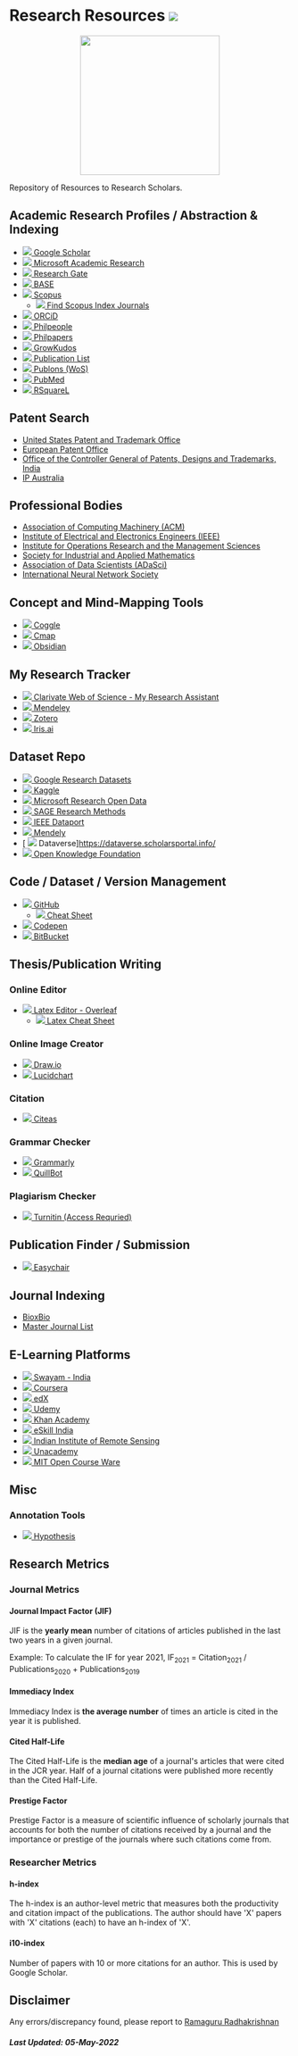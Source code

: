 # Research Resources ![](https://img.shields.io/badge/-Live-brightgreen)

<p align="center">
  <img src="https://ramagururadhakrishnan.github.io/Research-Resources/assets/RRC.jpeg" width="250" />
</p>  
Repository of Resources to Research Scholars.

## Academic Research Profiles / Abstraction & Indexing
- [ ![](https://img.shields.io/badge/-Web-blue) Google Scholar](https://scholar.google.com/)
- [ ![](https://img.shields.io/badge/-Web-blue) Microsoft Academic Research](https://academic.microsoft.com/home)
- [ ![](https://img.shields.io/badge/-Web-blue) Research Gate](https://www.researchgate.net/)
- [ ![](https://img.shields.io/badge/-Web-blue) BASE](https://www.base-search.net/)
- [ ![](https://img.shields.io/badge/-Web-blue) Scopus](https://scopus.com/)
  - [![](https://img.shields.io/badge/-How_To-blue) Find Scopus Index Journals](Scopus.md)
- [ ![](https://img.shields.io/badge/-Web-blue) ORCiD](https://orcid.org/)
- [ ![](https://img.shields.io/badge/-Web-blue) Philpeople](https://philpeople.org/)
- [ ![](https://img.shields.io/badge/-Web-blue) Philpapers](https://philpapers.org/)
- [ ![](https://img.shields.io/badge/-Web-blue) GrowKudos](https://www.growkudos.com/)
- [ ![](https://img.shields.io/badge/-Web-blue) Publication List](http://publicationslist.org/)
- [ ![](https://img.shields.io/badge/-Web-blue) Publons (WoS)](https://publons.com/)
- [ ![](https://img.shields.io/badge/-Web-blue) PubMed](https://pubmed.ncbi.nlm.nih.gov/)
- [ ![](https://img.shields.io/badge/-Web-blue) RSquareL](https://www.rsquarel.org/)

## Patent Search 
- [United States Patent and Trademark Office](https://www.uspto.gov/)
- [European Patent Office](https://worldwide.espacenet.com/)
- [Office of the Controller General of Patents, Designs and Trademarks, India](https://ipindia.gov.in/patents.htm)
- [IP Australia](https://www.ipaustralia.gov.au/patents)

## Professional Bodies
- [Association of Computing Machinery (ACM)](https://www.acm.org/)
- [Institute of Electrical and Electronics Engineers (IEEE)](https://www.ieee.org/)
- [Institute for Operations Research and the Management Sciences](https://www.informs.org/)
- [Society for Industrial and Applied Mathematics](https://www.siam.org/)
- [Association of Data Scientists (ADaSci)](https://www.adasci.org/)
- [International Neural Network Society](https://www.inns.org/)

## Concept and Mind-Mapping Tools
- [ ![](https://img.shields.io/badge/-Web-blue) Coggle](https://coggle.it/)
- [ ![](https://img.shields.io/badge/-Desktop-blue) Cmap](https://cmap.ihmc.us/)
- [ ![](https://img.shields.io/badge/-Desktop/Mobile-blue) Obsidian](https://obsidian.md/)

## My Research Tracker
- [ ![](https://img.shields.io/badge/-Mobile-blue) Clarivate Web of Science - My Research Assistant](https://clarivate.com/webofsciencegroup/solutions/web-of-science-my-research-assistant/)
- [![](https://img.shields.io/badge/-Web/Desktop-blue) Mendeley](https://www.mendeley.com/)
- [ ![](https://img.shields.io/badge/-Desktop-blue) Zotero](https://www.zotero.org/)
- [ ![](https://img.shields.io/badge/-Web-blue) Iris.ai](https://iris.ai/)

## Dataset Repo
- [ ![](https://img.shields.io/badge/-Web-blue) Google Research Datasets](https://research.google/tools/datasets/)
- [ ![](https://img.shields.io/badge/-Web-blue) Kaggle](https://www.kaggle.com/)
- [ ![](https://img.shields.io/badge/-Web-blue) Microsoft Research Open Data](https://msropendata.com/)
- [ ![](https://img.shields.io/badge/-Web-blue) SAGE Research Methods](https://methods.sagepub.com/Datasets)
- [ ![](https://img.shields.io/badge/-Web-blue) IEEE Dataport](https://ieee-dataport.org/)
- [ ![](https://img.shields.io/badge/-Web-blue) Mendely](https://data.mendeley.com/)
- [ ![](https://img.shields.io/badge/-Web-blue) Dataverse]https://dataverse.scholarsportal.info/
- [ ![](https://img.shields.io/badge/-Web-blue) Open Knowledge Foundation](https://okfn.org/)

## Code / Dataset / Version Management
- [ ![](https://img.shields.io/badge/-Web/Mobile-blue) GitHub](https://github.com/)
  - [ ![](https://img.shields.io/badge/-PDF-blue) Cheat Sheet](https://ramagururadhakrishnan.github.io/Research-Resources/assets/Markdown_Cheat_Sheet.pdf)
- [ ![](https://img.shields.io/badge/-Web-blue) Codepen](https://codepen.io/)
- [ ![](https://img.shields.io/badge/-Web-blue) BitBucket](https://bitbucket.org/)

## Thesis/Publication Writing
### Online Editor 
  - [ ![](https://img.shields.io/badge/-Web-blue) Latex Editor - Overleaf](https://www.overleaf.com/)
    - [ ![](https://img.shields.io/badge/-PDF-blue) Latex Cheat Sheet](https://ramagururadhakrishnan.github.io/Research-Resources/assets/Latex_Cheat_Sheet.pdf)
    
### Online Image Creator
  - [ ![](https://img.shields.io/badge/-Web-blue) Draw.io](https://draw.io/)
  - [ ![](https://img.shields.io/badge/-Web-blue) Lucidchart](https://www.lucidchart.com/)
  
### Citation 
  - [ ![](https://img.shields.io/badge/-Web-blue) Citeas](https://citeas.org/)
  
### Grammar Checker
  - [ ![](https://img.shields.io/badge/-Web-blue) Grammarly](https://www.grammarly.com/grammar-check)
  - [ ![](https://img.shields.io/badge/-Web-blue) QuillBot](https://quillbot.com/grammar-check)
  
### Plagiarism Checker
  - [ ![](https://img.shields.io/badge/-Web-purple) Turnitin (Access Requried)](https://www.turnitin.com/)

## Publication Finder / Submission
- [ ![](https://img.shields.io/badge/-Web-blue) Easychair](https://easychair.org/)

## Journal Indexing
- [BioxBio](https://www.bioxbio.com/)
- [Master Journal List](https://mjl.clarivate.com/home)

## E-Learning Platforms
- [ ![](https://img.shields.io/badge/-Web-blue) Swayam - India](https://swayam.gov.in/)
- [ ![](https://img.shields.io/badge/-Web-blue) Coursera](https://www.coursera.org/)
- [ ![](https://img.shields.io/badge/-Web-blue) edX](https://www.edx.org/)
- [ ![](https://img.shields.io/badge/-Web-blue) Udemy](https://www.udemy.com/)
- [ ![](https://img.shields.io/badge/-Web-blue) Khan Academy](https://www.khanacademy.org/)
- [ ![](https://img.shields.io/badge/-Web-blue) eSkill India](https://eskillindia.org/)
- [ ![](https://img.shields.io/badge/-Web-blue) Indian Institute of Remote Sensing](https://elearning.iirs.gov.in/)
- [ ![](https://img.shields.io/badge/-Web-blue) Unacademy](https://unacademy.com/)
- [ ![](https://img.shields.io/badge/-Web-blue) MIT Open Course Ware](https://ocw.mit.edu/index.htm)

## Misc
### Annotation Tools
- [ ![](https://img.shields.io/badge/-Web_Extension-blue) Hypothesis](https://chrome.google.com/webstore/detail/hypothesis-web-pdf-annota/bjfhmglciegochdpefhhlphglcehbmek)

## Research Metrics
### Journal Metrics
#### Journal Impact Factor (JIF)
JIF is the **yearly mean** number of citations of articles published in the last two years in a given journal.

Example: To calculate the IF for year 2021, IF<sub>2021</sub> = Citation<sub>2021</sub> / Publications<sub>2020</sub> + Publications<sub>2019</sub>

#### Immediacy Index 
Immediacy Index is **the average number** of times an article is cited in the year it is published.

#### Cited Half-Life 
The Cited Half-Life is the **median age** of a journal's articles that were cited in the JCR year. Half of a journal citations were published more recently than the Cited Half-Life.

#### Prestige Factor
Prestige Factor is a measure of scientific influence of scholarly journals that accounts for both the number of citations received by a journal and the importance or prestige of the journals where such citations come from.

### Researcher Metrics
#### h-index
The h-index is an author-level metric that measures both the productivity and citation impact of the publications. The author should have 'X' papers with 'X' citations (each) to have an h-index of 'X'.

#### i10-index
Number of papers with 10 or more citations for an author. This is used by Google Scholar. 

## Disclaimer
Any errors/discrepancy found, please report to [Ramaguru Radhakrishnan](https://github.com/ramagururadhakrishnan/)

##### Last Updated: 05-May-2022

